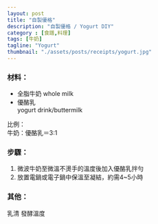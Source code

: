 ```yaml
---
layout: post
title: "自製優格"
description: "自製優格 / Yogurt DIY"
category : [食譜,料理]
tags: [牛奶]
tagline: "Yogurt"
thumbnail: "./assets/posts/receipts/yogurt.jpg"
---
```


### 材料：  
- 全脂牛奶 
  whole milk
- 優酪乳   
  yogurt drink/buttermilk

比例：  
牛奶：優酪乳＝3:1

### 步驟： 

1. 微波牛奶至微溫不燙手的溫度後加入優酪乳拌勻
2. 放置電鍋或電子鍋中保溫至凝結，約需4~5小時

### 其他：
乳清
發酵溫度